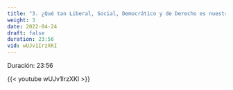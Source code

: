 ```yaml
---
title: "3. ¿Qué tan Liberal, Social, Democrático y de Derecho es nuestro Estado?"
weight: 3
date: 2022-04-24
draft: false
duration: 23:56
vid: wUJv1IrzXKI
---
```


Duración: 23:56

{{< youtube wUJv1IrzXKI >}}

